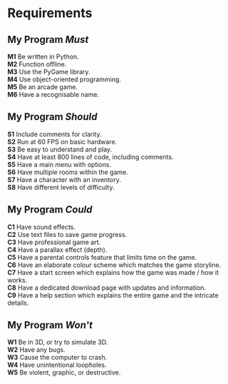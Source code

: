 # Requirements

## My Program *Must*
**M1** Be written in Python.  
**M2** Function offline.  
**M3** Use the PyGame library.  
**M4** Use object-oriented programming.  
**M5** Be an arcade game.  
**M6** Have a recognisable name.  

## My Program *Should*
**S1** Include comments for clarity.  
**S2** Run at 60 FPS on basic hardware.  
**S3** Be easy to understand and play.  
**S4** Have at least 800 lines of code, including comments.  
**S5** Have a main menu with options.  
**S6** Have multiple rooms within the game.  
**S7** Have a character with an inventory.  
**S8** Have different levels of difficulty.  

## My Program *Could*
**C1** Have sound effects.  
**C2** Use text files to save game progress.  
**C3** Have professional game art.  
**C4** Have a parallax effect (depth).  
**C5** Have a parental controls feature that limits time on the game.  
**C6** Have an elaborate colour scheme which matches the game storyline.  
**C7** Have a start screen which explains how the game was made / how it works.  
**C8** Have a dedicated download page with updates and information.  
**C9** Have a help section which explains the entire game and the intricate details.  

## My Program *Won't*
**W1** Be in 3D, or try to simulate 3D.  
**W2** Have any bugs.  
**W3** Cause the computer to crash.  
**W4** Have unintentional loopholes.  
**W5** Be violent, graphic, or destructive.
